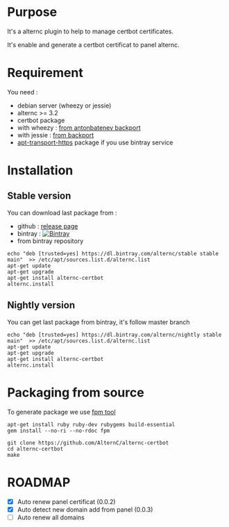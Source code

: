 # Purpose

It's a alternc plugin to help to manage certbot certificates.

It's enable and generate a certbot certificat to panel alternc.

# Requirement

You need :
* debian server (wheezy or jessie)
* alternc >= 3.2
* certbot package
 * with wheezy : [from antonbatenev backport](https://software.opensuse.org//download.html?project=home%3Aantonbatenev%3Aletsencrypt&package=certbot)
 * with jessie : [from backport](https://packages.debian.org/jessie-backports/certbot)
* [apt-transport-https](https://packages.debian.org/search?keywords=apt-transport-https) package if you use bintray service


# Installation

## Stable version

You can download last package from :
* github : [release page](../../releases/latest) 
* bintray : [ ![Bintray](https://api.bintray.com/packages/alternc/stable/alternc-certbot/images/download.svg) ](https://bintray.com/alternc/stable/alternc-certbot/_latestVersion)
* from bintray repository

```shell
echo "deb [trusted=yes] https://dl.bintray.com/alternc/stable stable main"  >> /etc/apt/sources.list.d/alternc.list
apt-get update
apt-get upgrade
apt-get install alternc-certbot
alternc.install
```

## Nightly version

You can get last package from bintray, it's follow master branch

```shell
echo "deb [trusted=yes] https://dl.bintray.com/alternc/nightly stable main"  >> /etc/apt/sources.list.d/alternc.list
apt-get update
apt-get upgrade
apt-get install alternc-certbot
alternc.install
```

# Packaging from source

To generate package we use [fpm tool](https://github.com/jordansissel/fpm)

```shell
apt-get install ruby ruby-dev rubygems build-essential
gem install --no-ri --no-rdoc fpm

git clone https://github.com/AlternC/alternc-certbot
cd alternc-certbot
make 

```


# ROADMAP

* [x] Auto renew panel certificat (0.0.2)
* [x] Auto detect new domain add from panel (0.0.3)
* [ ] Auto renew all domains 
